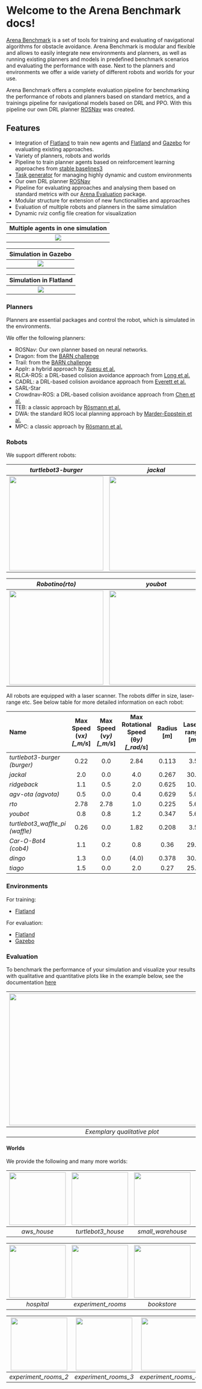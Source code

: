# Welcome to the Arena Benchmark docs!

[Arena Benchmark](https://github.com/Arena-Rosnav/arena-bench) is a set of tools for training and evaluating of navigational algorithms for obstacle avoidance. Arena Benchmark is modular and flexible and allows to easily integrate new environments and planners, as well as running existing planners and models in predefined benchmark scenarios and evaluating the performance with ease. Next to the planners and environments we offer a wide variety of different robots and worlds for your use.

Arena Benchmark offers a complete evaluation pipeline for benchmarking the performance of robots and planners based on standard metrics, and a trainings pipeline for navigational models based on DRL and PPO. With this pipeline our own DRL planner [ROSNav](packages/rosnav.md) was created.

## Features

- Integration of [Flatland](https://flatland-simulator.readthedocs.io/en/latest/) to train new agents and [Flatland](https://flatland-simulator.readthedocs.io/en/latest/) and [Gazebo](https://classic.gazebosim.org/) for evaluating existing approaches.
- Variety of planners, robots and worlds
- Pipeline to train planner agents based on reinforcement learning approaches from [stable baselines3](https://github.com/DLR-RM/stable-baselines3.git)
- [Task generator](packages/task_generator.md) for managing highly dynamic and custom environments
- Our own DRL planner [ROSNav](packages/rosnav.md)
- Pipeline for evaluating approaches and analysing them based on standard metrics with our [Arena Evaluation](packages/arena_evaluation.md) package.
- Modular structure for extension of new functionalities and approaches
- Evaluation of multiple robots and planners in the same simulation
- Dynamic rviz config file creation for visualization

|      Multiple agents in one simulation       |
| :------------------------------------------: |
| <img src="images/gifs/marl_custom_rviz.gif"> |

|               Simulation in Gazebo                |
| :-----------------------------------------------: |
| <img src="images/gifs/random-mode-warehouse.gif"> |

|             Simulation in Flatland              |
| :---------------------------------------------: |
| <img src="images/gifs/flatland_simulation.gif"> |

### Planners

Planners are essential packages and control the robot, which is simulated in the environments.

We offer the following planners:

- ROSNav: Our own planner based on neural networks.
- Dragon: from the [BARN challenge](https://www.cs.utexas.edu/~xiao/BARN_Challenge/BARN_Challenge.html)
- Trail: from the [BARN challenge](https://www.cs.utexas.edu/~xiao/BARN_Challenge/BARN_Challenge.html)
- Applr: a hybrid approach by [Xuesu et al.](https://arxiv.org/abs/2105.07620)
- RLCA-ROS: a DRL-based colision avoidance approach from [Long et al.](https://github.com/Acmece/rl-collision-avoidance)
- CADRL: a DRL-based colision avoidance approach from [Everett et al.](https://github.com/mit-acl/cadrl_ros)
- SARL-Star
- Crowdnav-ROS: a DRL-based colision avoidance approach from [Chen et al.](https://github.com/vita-epfl/CrowdNav)
- TEB: a classic approach by [Rösmann et al.](https://github.com/rst-tu-dortmund/teb_local_planner)
- DWA: the standard ROS local planning approach by [Marder-Eppstein et al.](http://wiki.ros.org/dwa_local_planner)
- MPC: a classic approach by [Rösmann et al.](https://github.com/rst-tu-dortmund/teb_local_planner)

### Robots

We support different robots:

|                     _turtlebot3-burger_                     |                     _jackal_                     |                     _ridgeback_                      |                     _agv-ota_                     |                     _tiago_                     |
| :---------------------------------------------------------: | :----------------------------------------------: | :--------------------------------------------------: | :-----------------------------------------------: | :---------------------------------------------: |
| <img width="250" src="images/robots/turtlebot3-burger.jpg"> | <img width="250" src="images/robots/jackal.jpg"> | <img width="250"  src="images/robots/ridgeback.jpg"> | <img width="250" src="images/robots/agv-ota.png"> | <img width="250" src="images/robots/tiago.jpg"> |

|                _Robotino(rto)_                |                     _youbot_                     |                     _turtlebot3_waffle_pi_                      |              _Car-O-Bot4 (cob4)_               |                     _dingo_                     |
| :-------------------------------------------: | :----------------------------------------------: | :-------------------------------------------------------------: | :--------------------------------------------: | :---------------------------------------------: |
| <img width="250" src="images/robots/rto.jpg"> | <img width="250" src="images/robots/youbot.jpg"> | <img width="250"  src="images/robots/turtlebot3_waffle_pi.jpg"> | <img width="250" src="images/robots/cob4.jpg"> | <img width="250" src="images/robots/dingo.jpg"> |

All robots are equipped with a laser scanner. The robots differ in size, laser-range etc. See below table for more detailed information on each robot:

| Name                            | Max Speed (v*x) [\_m/s*] | Max Speed (v*y) [\_m/s*] | Max Rotational Speed (θ*y) [\_rad/s*] | Radius [_m_] | Laser-range [_m_] |
| :------------------------------ | :----------------------: | :----------------------: | :-----------------------------------: | :----------: | :---------------: |
| _turtlebot3-burger (burger)_    |           0.22           |           0.0            |                 2.84                  |    0.113     |        3.5        |
| _jackal_                        |           2.0            |           0.0            |                  4.0                  |    0.267     |       30.0        |
| _ridgeback_                     |           1.1            |           0.5            |                  2.0                  |    0.625     |       10.0        |
| _agv-ota (agvota)_              |           0.5            |           0.0            |                  0.4                  |    0.629     |        5.0        |
| _rto_                           |           2.78           |           2.78           |                  1.0                  |    0.225     |        5.6        |
| _youbot_                        |           0.8            |           0.8            |                  1.2                  |    0.347     |        5.6        |
| _turtlebot3_waffle_pi (waffle)_ |           0.26           |           0.0            |                 1.82                  |    0.208     |        3.5        |
| _Car-O-Bot4 (cob4)_             |           1.1            |           0.2            |                  0.8                  |     0.36     |       29.5        |
| _dingo_                         |           1.3            |           0.0            |                 (4.0)                 |    0.378     |       30.0        |
| _tiago_                         |           1.5            |           0.0            |                  2.0                  |     0.27     |       25.0        |

### Environments

For training:

- [Flatland](https://flatland-simulator.readthedocs.io/en/latest/index.html)

For evaluation:

- [Flatland](https://flatland-simulator.readthedocs.io/en/latest/index.html)
- [Gazebo](https://classic.gazebosim.org/)

### Evaluation

To benchmark the performance of your simulation and visualize your results with qualitative and quantitative plots like in the example below, see the documentation [here](packages/arena_evaluation.md)

| <img width="600" height=350 src="images/qualitative_plot.png"> | <img width="650" height=350 src="images/quantitativ_plots.png"> |
| :------------------------------------------------------------: | :-------------------------------------------------------------: |
|                  _Exemplary qualitative plot_                  |                  _Exemplary quantitative plot_                  |

#### Worlds

We provide the following and many more worlds:

| <img width="150" height="140" src="images/worlds/aws_house.png"> | <img width="150" height="140" src="images/worlds/turtlebot3_house.png"> | <img width="150" height="140" src="images/worlds/small_warehouse.png"> | <img width="150" height="140" src="images/worlds/factory.png"> |
| :--------------------------------------------------------------: | :---------------------------------------------------------------------: | :--------------------------------------------------------------------: | :------------------------------------------------------------: |
|                           _aws_house_                            |                           _turtlebot3_house_                            |                           _small_warehouse_                            |                           _factory_                            |

| <img width="150" height="140" src="images/worlds/hospital.jpg"> | <img width="150" height="140" src="images/worlds/exp1.jpg"> | <img width="150" height="140" src="images/worlds/bookstore.jpeg"> | <img width="150" height="140" src="images/worlds/tb_world.jpg"> |
| :-------------------------------------------------------------: | :---------------------------------------------------------: | :---------------------------------------------------------------: | :-------------------------------------------------------------: |
|                           _hospital_                            |                     _experiment_rooms_                      |                            _bookstore_                            |                       _turtlebot3_world_                        |

| <img width="150" height="140" src="images/worlds/exp2.jpg"> | <img width="150" height="140" src="images/worlds/exp3.jpg"> | <img width="150" height="140" src="images/worlds/exp4.jpg"> |
| :---------------------------------------------------------: | :---------------------------------------------------------: | :---------------------------------------------------------: |
|                    _experiment_rooms_2_                     |                    _experiment_rooms_3_                     |                    _experiment_rooms_4_                     |
